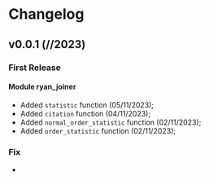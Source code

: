 # Changelog


## v0.0.1 (//2023)


### First Release

#### Module ryan_joiner
- Added ``statistic`` function (05/11/2023);
- Added ``citation`` function (04/11/2023);
- Added ``normal_order_statistic`` function (02/11/2023);
- Added ``order_statistic`` function (02/11/2023);




### Fix

-
